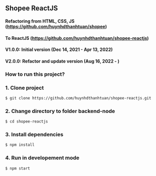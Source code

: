 ## Shopee ReactJS

#### Refactoring from HTML, CSS, JS (https://github.com/huynhdthanhtuan/shopee)

#### To ReactJS (https://github.com/huynhdthanhtuan/shopee-reactjs)

#### V1.0.0: Initial version (Dec 14, 2021 - Apr 13, 2022)

#### V2.0.0: Refactor and update version (Aug 16, 2022 - )

### How to run this project?

### 1. Clone project

```bash
$ git clone https://github.com/huynhdthanhtuan/shopee-reactjs.git
```

### 2. Change directory to folder backend-node

```bash
$ cd shopee-reactjs
```

### 3. Install dependencies

```bash
$ npm install
```

### 4. Run in developement mode

```bash
$ npm start
```